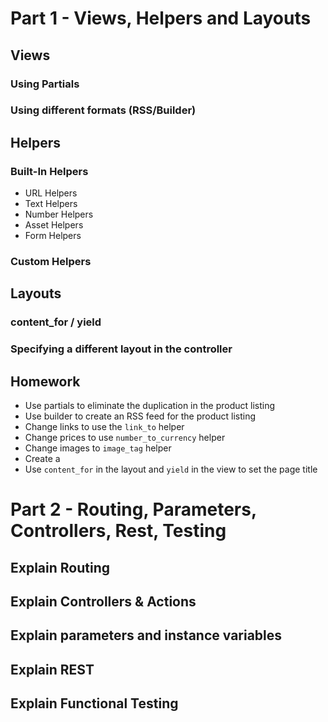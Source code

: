 # Part 1 - Views, Helpers and Layouts

## Views

### Using Partials

### Using different formats (RSS/Builder)

## Helpers

### Built-In Helpers

* URL Helpers
* Text Helpers
* Number Helpers
* Asset Helpers
* Form Helpers

### Custom Helpers

## Layouts

### content_for / yield

### Specifying a different layout in the controller

## Homework

* Use partials to eliminate the duplication in the product listing
* Use builder to create an RSS feed for the product listing
* Change links to use the `link_to` helper
* Change prices to use `number_to_currency` helper
* Change images to `image_tag` helper
* Create a 
* Use `content_for` in the layout and `yield` in the view to set the page title

# Part 2 - Routing, Parameters, Controllers, Rest, Testing

## Explain Routing

## Explain Controllers & Actions

## Explain parameters and instance variables

## Explain REST

## Explain Functional Testing